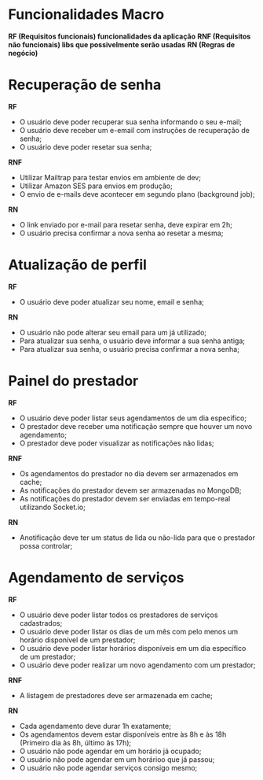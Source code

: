 # Funcionalidades Macro

**RF (Requisitos funcionais) funcionalidades da aplicação**
**RNF (Requisitos não funcionais) libs que possivelmente serão usadas**
**RN (Regras de negócio)**

# Recuperação de senha

**RF**

- O usuário deve poder recuperar sua senha informando o seu e-mail;
- O usuário deve receber um e-email com instruções de recuperação de senha;
- O usuário deve poder resetar sua senha;

**RNF**

- Utilizar Mailtrap para testar envios em ambiente de dev;
- Utilizar Amazon SES para envios em produção;
- O envio de e-mails deve acontecer em segundo plano (background job);

**RN**

- O link enviado por e-mail para resetar senha, deve expirar em 2h;
- O usuário precisa confirmar a nova senha ao resetar a mesma;

# Atualização de perfil

**RF**

- O usuário deve poder atualizar seu nome, email e senha;

**RN**

- O usuário não pode alterar seu email para um já utilizado;
- Para atualizar sua senha, o usuário deve informar a sua senha antiga;
- Para atualizar sua senha, o usuário precisa confirmar a nova senha;

# Painel do prestador

**RF**

- O usuário deve poder listar seus agendamentos de um dia específico;
- O prestador deve receber uma notificação sempre que houver um novo agendamento;
- O prestador deve poder visualizar as notificações não lidas;

**RNF**

- Os agendamentos do prestador no dia devem ser armazenados em cache;
- As notificações do prestador devem ser armazenadas no MongoDB;
- As notificações do prestador devem ser enviadas em tempo-real utilizando Socket.io;

**RN**

- Anotificação deve ter um status de lida ou não-lida para que o prestador possa controlar;

# Agendamento de serviços
**RF**

- O usuário deve poder listar todos os prestadores de serviços cadastrados;
- O usuário deve poder listar os dias de um mês com pelo menos um horário disponível de um prestador;
- O usuário deve poder listar horários disponíveis em um dia específico de um prestador;
- O usuário deve poder realizar um novo agendamento com um prestador;

**RNF**

- A listagem de prestadores deve ser armazenada em cache;

**RN**

- Cada agendamento deve durar 1h exatamente;
- Os agendamentos devem estar disponíveis entre às 8h e às 18h (Primeiro dia às 8h, último às 17h);
- O usuário não pode agendar em um horário já ocupado;
- O usuário não pode agendar em um horárioo que já passou;
- O usuário não pode agendar serviços consigo mesmo;

